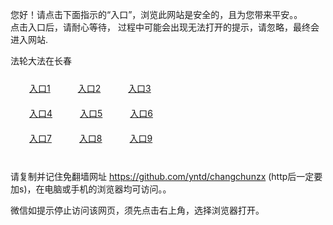 您好！请点击下面指示的“入口”，浏览此网站是安全的，且为您带来平安。。 <br/>
点击入口后，请耐心等待， 过程中可能会出现无法打开的提示，请忽略，最终会进入网站. </br>

法轮大法在长春<br/>
<div style="padding:10px"><a style="margin:20px" target="_blank" href="https://d38j3u9la1ijxl.cloudfront.net/2Qpsp?iwwkab" id="ccLink1" rel="nofollow">入口1</a> <a target="_blank" style="margin:20px" href="https://d307cjbt94laq9.cloudfront.net/2Qpsp?ccffb" id="ccLink2" rel="nofollow">入口2</a> <a style="margin:20px" target="_blank" href="https://d3b8zzk4evwh1f.cloudfront.net/2Qpsp?ejujjer" id="ccLink3" rel="nofollow">入口3</a></div>

<div style="padding:10px" ><a style="margin:20px" target="_blank" href="https://d38j3u9la1ijxl.cloudfront.net/2Qpsp?iwwkab" id="ccLink4" rel="nofollow">入口4</a> <a style="margin:20px" href="https://d307cjbt94laq9.cloudfront.net/2Qpsp?ccffb" target="_blank" id="ccLink5" rel="nofollow">入口5</a> <a style="margin:20px" href="https://d3b8zzk4evwh1f.cloudfront.net/2Qpsp?ejujjer" target="_blank" id="ccLink6" rel="nofollow">入口6</a></div>

<div style="padding:10px"><a style="margin:20px" target="_blank" href="https://d38j3u9la1ijxl.cloudfront.net/2Qpsp?iwwkab" id="ccLink7" rel="nofollow">入口7</a> <a style="margin:20px" href="https://d307cjbt94laq9.cloudfront.net/2Qpsp?ccffb" target="_blank" id="ccLink8" rel="nofollow">入口8</a> <a style="margin:20px" target="_blank" href="https://d3b8zzk4evwh1f.cloudfront.net/2Qpsp?ejujjer" id="ccLink9" rel="nofollow">入口9</a></div>

<br/>



请复制并记住免翻墙网址 https://github.com/yntd/changchunzx (http后一定要加s)，在电脑或手机的浏览器均可访问。。<br/>

微信如提示停止访问该网页，须先点击右上角，选择浏览器打开。
